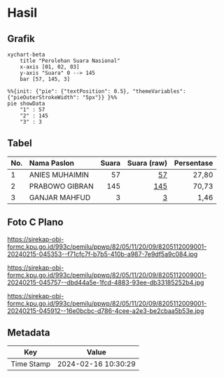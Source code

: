 # Hasil

## Grafik

```mermaid
xychart-beta
    title "Perolehan Suara Nasional"
    x-axis [01, 02, 03]
    y-axis "Suara" 0 --> 145
    bar [57, 145, 3]
```

```mermaid
%%{init: {"pie": {"textPosition": 0.5}, "themeVariables": {"pieOuterStrokeWidth": "5px"}} }%%
pie showData
    "1" : 57
    "2" : 145
    "3" : 3
```

## Tabel

| No. | Nama Paslon    | Suara | Suara (raw) | Persentase |
|:--- |:-------------- | -----:| -----------:| ----------:|
| 1   | ANIES MUHAIMIN | 57    | [57][p-1]   | 27,80      |
| 2   | PRABOWO GIBRAN | 145   | [145][p-2]  | 70,73      |
| 3   | GANJAR MAHFUD  | 3     | [3][p-3]    | 1,46       |


[p-1]: https://github.com/gigit-pemilu/pemilu-2024/blob/main/pilpres/hitung-suara/sub/82-maluku-utara/sub/05-kepulauan-sula/sub/11-mangoli-tengah/sub/2009-jere/sub/001-tps/sub/paslon-1.txt
[p-2]: https://github.com/gigit-pemilu/pemilu-2024/blob/main/pilpres/hitung-suara/sub/82-maluku-utara/sub/05-kepulauan-sula/sub/11-mangoli-tengah/sub/2009-jere/sub/001-tps/sub/paslon-2.txt
[p-3]: https://github.com/gigit-pemilu/pemilu-2024/blob/main/pilpres/hitung-suara/sub/82-maluku-utara/sub/05-kepulauan-sula/sub/11-mangoli-tengah/sub/2009-jere/sub/001-tps/sub/paslon-3.txt

## Foto C Plano

https://sirekap-obj-formc.kpu.go.id/993c/pemilu/ppwp/82/05/11/20/09/8205112009001-20240215-045353--f71cfc7f-b7b5-410b-a987-7e9df5a9c084.jpg

https://sirekap-obj-formc.kpu.go.id/993c/pemilu/ppwp/82/05/11/20/09/8205112009001-20240215-045757--dbd44a5e-1fcd-4883-93ee-db33185252b4.jpg

https://sirekap-obj-formc.kpu.go.id/993c/pemilu/ppwp/82/05/11/20/09/8205112009001-20240215-045912--16e0bcbc-d786-4cee-a2e3-be2cbaa5b53e.jpg


## Metadata

| Key        | Value               |
| ---------- | ------------------- |
| Time Stamp | 2024-02-16 10:30:29 |



